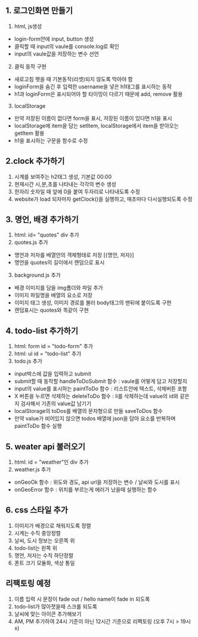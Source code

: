 ## 1. 로그인화면 만들기

1) html, js생성
- login-form안에 input, button 생성
- 클릭할 때 input의 vaule를 console.log로 확인
- input의 vaule값을 저장하는 변수 선언

2) 클릭 동작 구현
- 새로고침 햇을 때 기본동작(리셋)되지 않도록 막아야 함
- loginForm을 숨긴 후 입력한 username을 넣은 h1태그를 표시하는 동작
- h1과 loginForm은 표시되어야 할 타이밍이 다르기 때문에 add, remove 활용

3) localStorage
- 만약 저장된 이름이 없다면 form을 표시, 저장된 이름이 있다면 h1을 표시
- localStorage에 item을 담는 setItem, localStorage에서 item을 받아오는 getItem 활용
- h1을 표시하는 구문을 함수로 수정

## 2.clock 추가하기

1) 시계를 보여주는 h2태그 생성, 기본값 00:00
2) 현재시간 시,분,초를 나타내는 각각의 변수 생성
3) 한자리 숫자일 때 앞에 0을 붙여 두자리로 나타내도록 수정
4) website가 load 되자마자 getClock()을 실행하고, 매초마다 다시실행되도록 수정

## 3. 명언, 배경 추가하기

1) html: id= "quotes" div 추가
2) quotes.js 추가
  - 명언과 저자를 배열안의 객체형태로 저장 [{명언, 저자}]
  - 명언을 quotes의 길이에서 랜덤으로 표시
3) background.js 추가
  - 배경 이미지를 담을 img폴더와 파일 추가
  - 이미지 파일명을 배열의 요소로 저장
  - 이미지 태그 생성, 이미지 경로를 불러 body태그의 맨뒤에 붙이도록 구현
  - 랜덤표시는 quotes와 똑같이 구현

## 4. todo-list 추가하기

1) html: form id = "todo-form" 추가
2) html: ul id = "todo-list" 추가
3) todo.js 추가
  - input박스에 값을 입력하고 submit
  - submit할 때 동작할 handleToDoSubmit 함수 : vaule를 어떻게 담고 저장할지
  - input의 value를 표시하는 paintToDo 함수 : 리스트안에 텍스트, 삭제버튼 포함
  - X 버튼을 누르면 삭제하는 deleteToDo 함수 : li를 삭제하는데 value의 id와 같은지 검사해서 기존의 value값 남기기
  - localStorage의 toDos를 배열의 문자형으로 만들 saveToDos 함수
  - 만약 value가 비어있지 않으면 todos 배열에 json을 담아 요소를 반복하며 paintToDo 함수 실행

## 5. weater api 불러오기

1) html: id = "weather"인 div 추가
2) weather.js 추가
  - onGeoOk 함수  : 위도와 경도, api url을 저장하는 변수 / 날씨와 도시를 표시
  - onGeoError 함수 : 위치를 부르는게 에러가 났을때 실행하는 함수

## 6. css 스타일 추가

1) 이미지가 배경으로 채워지도록 정렬
2) 시계는 수직 중앙정렬
3) 날씨, 도시 정보는 오른쪽 위
4) todo-list는 왼쪽 위
5) 명언, 저자는 수직 하단정렬
6) 폰트 크기 모듈화, 색상 통일

## 리팩토링 예정
1) 이름 입력 시 문장이 fade out / hello name이 fade in 되도록
2) todo-list가 많아졋을때 스크롤 되도록
3) 날씨에 맞는 아이콘 추가해보기
4) AM, PM 추가하여 24시 기준이 아닌 12시간 기준으로 리팩토링 (오후 7시 > 19시 x)
